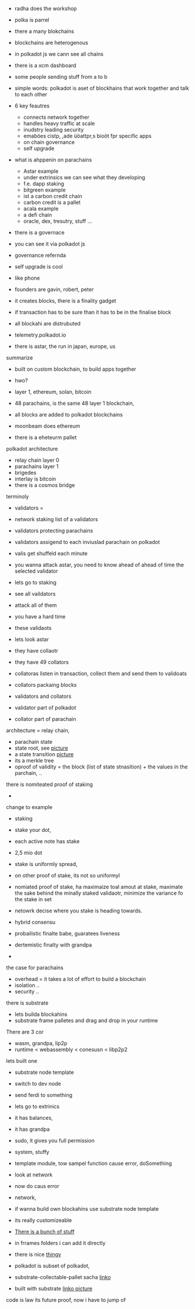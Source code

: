 - radha does the workshop
- polka is parrel
- there a many blokchains
- blockchains are heterogenous
- in polkadot js we cann see all chains
- there is a xcm dashboard
- some people sending stuff from a to b
- simple words: polkadot is aset of blockhains that work together and talk to each other
- 6 key feautres

  - connects network together
  - handles heavy traffic at scale
  - inudstry leading security
  - emaböes cistp, ,ade üöattpr,s bioöt fpr specific apps
  - on chain governance
  - self upgrade

- what is ahppenin on parachains

  - Astar example
  - under extrinsics we can see what they developing
  - f.e. dapp staking
  - bitgreen example
  - ist a carbon credit chain
  - carbon credit is a pallet
  - acala example
  - a defi chain
  - oracle, dex, tresutry, stuff ...

- there is a governace
- you can see it via polkadot js
- governance refernda

- self upgrade is cool
- like phone

- founders are gavin, robert, peter

- it creates blocks, there is a finality gadget
- if transaction has to be sure than it has to be in the finalise block

- all blockahi are distrubuted
- telemetry.polkadot.io
- there is astar, the run in japan, europe, us

summarize

- built on custom blockchain, to build apps together

- hwo?
- layer 1, ethereum, solan, bitcoin
- 48 parachains, is the same 48 layer 1 blockchain,
- all blocks are added to polkadot blockchains

- moonbeam does ethereum
- there is a eheteurm pallet

polkadot architecture

- relay chain layer 0
- parachains layer 1
- brigedes
- interlay is bitcoin
- there is a cosmos bridge

terminoly

- validators =
- network staking list of a validators
- validators protecting parachains
- validators assigend to each inviuslad parachain on polkadot
- valis get shuffeld each minute
- you wanna attack astar, you need to know ahead of ahead of time the selected validator
- lets go to staking
- see all vaildators
- attack all of them
- you have a hard time
- these validaots

- lets look astar
- they have collaotr
- they have 49 collators
- collatoras listen in transaction, collect them and send them to validoats
- collators packaing blocks

- validators and collators
- validator part of polkadot
- collator part of parachain

architecture = relay chain,

- parachain state
- state root, see [picture](https://i.ibb.co/4S05S9t/image.png)
- a state transition [picture](https://i.ibb.co/Dz0DSCB/image.png)
- its a merkle tree
- oproof of validity = the block (list of state stnasition) + the values in the parchain, ..

there is nomiteated proof of staking

-

change to example

- staking
- stake your dot,
- each active note has stake
- 2,5 mio dot
- stake is uniformly spread,
- on other proof of stake, its not so uniformyl
- nomiated proof of stake, ha maximaize toal amout at stake, maximate the sake behind the minally staked validaotr, minimize the variance fo the stake in set

- netowrk decise where you stake is heading towards.

- hybrid consensu
- probailistic finalte babe, guaratees liveness
- dertemistic finalty with grandpa
-

the case for parachains

- overhead = it takes a lot of effort to build a blockchain
- isolation ..
- security ..

there is substrate

- lets builda blockahins
- substrate frame palletes and drag and drop in your runtime

There are 3 cor

- wasm, grandpa, lip2p
- runtime < webassembly < conesusn < libp2p2

lets built one

- substrate node template
- switch to dev node
- send ferdi to something
- lets go to extrinics
- it has balances,
- it has grandpa
- sudo, it gives you full permission
- system, stuffy
- template module, tow sampel function cause error, doSomething
- look at network
- now do caus error
- network,
- if wanna build own blockahins use substrate node template
- its really customizeable

- [There is a bunch of stuff](github.com/poladot/polkadot-sdk)
- in frrames folders i can add it directly

- there is nice [thingy](https://i.ibb.co/pRw3gRX/image.png)

- polkadot is subset of polkadot,
- substrate-collectable-pallet sacha [linko](https://github.com/sacha-l/substrate-collectables-workshop)
- built with substrate [linko picture](https://i.ibb.co/bWN6VYm/image.png)

code is law
its future proof, now i have to jump of
